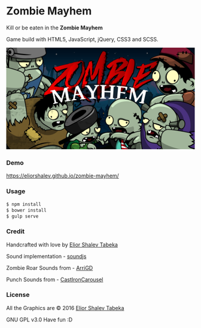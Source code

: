 # Zombie Mayhem

Kill or be eaten in the **Zombie Mayhem**
 
Game build with HTML5, JavaScript, jQuery, CSS3 and SCSS.

![zombie mayhem](/zombie-mayhem.jpg)

### Demo
https://eliorshalev.github.io/zombie-mayhem/

### Usage
```
$ npm install
$ bower install
$ gulp serve
```

### Credit
Handcrafted with love by [Elior Shalev Tabeka](http://codepen.io/eliorshalev)

Sound implementation - [soundjs](http://www.createjs.com/soundjs)

Zombie Roar Sounds from - [ArriGD](https://www.freesound.org/people/ArriGD/packs/8877/)

Punch Sounds from - [CastIronCarousel](https://www.freesound.org/people/CastIronCarousel/packs/13736/)

### License
All the Graphics are © 2016 [Elior Shalev Tabeka](http://codepen.io/eliorshalev)

GNU GPL v3.0  Have fun :D
